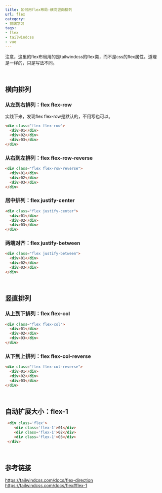 ```yaml
---
title: 如何用flex布局-横向竖向排列
url: flex
category:
- 前端学习
tags:
- flex
- tailwindcss
- vue
---
```


注意，这里的flex布局用的是tailwindcss的flex类，而不是css的flex属性。道理是一样的，只是写法不同。

<br>

## 横向排列

### 从左到右排列：flex flex-row
实践下来，发现flex flex-row是默认的，不用写也可以。

```html
<div class="flex flex-row">
  <div>01</div>
  <div>02</div>
  <div>03</div>
</div>
```

### 从右到左排列：flex flex-row-reverse
```html
<div class="flex flex-row-reverse">
  <div>01</div>
  <div>02</div>
  <div>03</div>
</div>
```

### 居中排列：flex justify-center
```html
<div class="flex justify-center">
  <div>01</div>
  <div>02</div>
  <div>03</div>
</div>
```

### 两端对齐：flex justify-between
```html
<div class="flex justify-between">
  <div>01</div>
  <div>02</div>
  <div>03</div>
</div>
```
<br>

## 竖直排列
### 从上到下排列：flex flex-col
```html
<div class="flex flex-col">
  <div>01</div>
  <div>02</div>
  <div>03</div>
</div>
```

### 从下到上排列：flex flex-col-reverse
```html
<div class="flex flex-col-reverse">
  <div>01</div>
  <div>02</div>
  <div>03</div>
</div>
```

<br>

## 自动扩展大小：flex-1
```html
 <div class='flex'>
    <div class='flex-1'>01</div>
    <div class='flex-1'>02</div>
    <div class='flex-1'>03</div>
 </div>
```

<br>

## 参考链接
https://tailwindcss.com/docs/flex-direction
https://tailwindcss.com/docs/flex#flex-1
